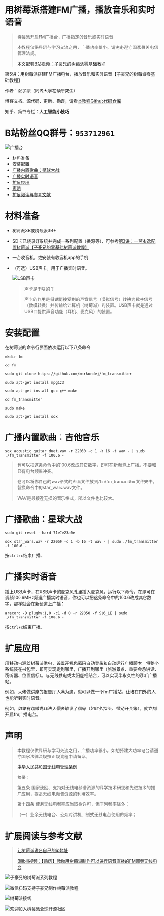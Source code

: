 # 用树莓派搭建FM广播，播放音乐和实时语音

> 树莓派开启FM广播台，广播指定的音乐或实时语音<br>
>
> 本教程仅供科研与学习交流之用，广播功率很小。请务必遵守国家相关电信管理法规。<br>
>
> [本文配套B站视频：子豪兄的树莓派零基础教程](https://space.bilibili.com/1900783/#/)<br>

第5讲：用树莓派搭建FM广播电台，播放音乐和实时语音【子豪兄的树莓派零基础教程】<br>

作者：张子豪（同济大学在读研究生）<br>

博客文档、源代码、更新、勘误，请看[本教程Github代码仓库](https://github.com/TommyZihao/ZihaoTutorialOfRaspberryPi)<br>

知乎、简书专栏：**人工智能小技巧**<br>

# B站粉丝QQ群号：`953712961`

![广播台](https://upload-images.jianshu.io/upload_images/13714448-9df47671e18e9812.png?imageMogr2/auto-orient/strip%7CimageView2/2/w/1240)



-   [材料准备](#材料准备)
-   [安装配置](#安装配置)
-   [广播内置歌曲：星球大战](#广播内置歌曲星球大战)
-   [广播实时语音](#广播实时语音)
-   [扩展应用](#扩展应用)
-   [声明](#声明)
-   [扩展阅读与参考文献](#扩展阅读与参考文献)

# 材料准备

- 树莓派3B或树莓派3B+

- SD卡已烧录好系统并完成一系列配置（换源等），可参考[第3讲：一劳永逸配置树莓派【子豪兄的零基础树莓派教程】](<https://www.bilibili.com/video/av48281861>)<br>

- 一台收音机，或安装有收音机app的手机

- （可选）USB声卡。用于广播实时语音。

  ![USB声卡](https://upload-images.jianshu.io/upload_images/13714448-93e61fbf524a72c9.png?imageMogr2/auto-orient/strip%7CimageView2/2/w/1240)

  > 声卡是干啥的？
  >
  > 声卡的作用是将话筒接受到的声音信号（模拟信号）转换为数字信号（数模转换）并传输给计算机（树莓派）的装置。USB声卡就是通过USB口提供声音功能（耳机、麦克风）的装置。

# 安装配置


在树莓派的命令行界面依次运行以下八条命令

```shell
mkdir fm

cd fm

sudo git clone https://github.com/markondej/fm_transmitter

sudo apt-get install mpg123

sudo apt-get install gcc g++ make

cd fm_transmitter

sudo make

sudo apt-get install sox
```

# 广播内置歌曲：吉他音乐

```shell
sox acoustic_guitar_duet.wav -r 22050 -c 1 -b 16 -t wav - | sudo ./fm_transmitter -f 100.6 -
```

>也可以把这条命令中的100.6改成其它数字，即可在新频道上广播。不要和已有电台频率冲突。
>
>也可以将你自己的wav格式的声音文件放到/fm/fm_transmitter文件夹中，替换命令中的star_wars.wav文件。
>
>WAV是最接近无损的音乐格式，所以文件也比较大。



# 广播歌曲：星球大战

```shell
sudo git reset --hard 71e7e23a0e

sox star_wars.wav -r 22050 -c 1 -b 16 -t wav - | sudo ./fm_transmitter -f 100.6 -
```

按`ctrl`+`c`结束广播。



# 广播实时语音

插上USB声卡，在USB声卡的麦克风孔里插入麦克风，运行以下命令，在即可在调频100.6MHz频道广播实时语音，你也可以把这条命令中的100.6改成其它数字，那样就会在新频道上广播：

```shell
arecord -D plughw:1,0 -c1 -d 0 -r 22050 -f S16_LE | sudo ./fm_transmitter -f 100.6 -
```

按`ctrl`+`c`结束广播。



# 扩展应用

用移动电源给树莓派供电，设置开机免密码自动登录和自动运行广播脚本，将整个系统装在书包里，即可实现走到哪里，广播开到哪里（旅游景点、重要会场讲话、窃听器、位置信标）。与无线供电或太阳能相结合，可以实现半永久性的窃听广播站。

例如，大佬做讲座的报告厅人满为患，就可以做一个fm广播站，让堵在门外的人也能听到实时语音。

例如，如果有窃贼或非法入侵者触发了信号（如红外探头、微动开关等），就立刻开启fm广播电台。



# 声明

> 本教程仅供科研与学习交流之用，广播功率很小。如想搭建大功率电台请遵守国家法律法规按正规流程申请备案。
>
> [中华人民共和国无线电管理条例](<http://www.srrc.org.cn//2017/tiaoli/tiaoli.aspx>)<br>
>
> 摘录：
>
> 第五条 国家鼓励、支持对无线电频谱资源的科学技术研究和先进技术的推广应用，提高无线电频谱资源的利用效率。
>
> 第十四条 使用无线电频率应当取得许可，但下列频率除外：
>
> （一）业余无线电台、公众对讲机、制式无线电台使用的频率；



# 扩展阅读与参考文献

> [让树莓派说出自己的ip地址](https://www.cnblogs.com/ma6174/archive/2013/09/29/3345278.html)
>
> [Bilibili视频：【熟肉】教你用树莓派制作可以进行语音直播的FM调频无线电台](https://www.bilibili.com/video/av23299793/?spm_id_from=333.788.videocard.1)

![子豪兄的树莓派系列教程](https://upload-images.jianshu.io/upload_images/13714448-bc64c10051174fde.png?imageMogr2/auto-orient/strip%7CimageView2/2/w/1240)

![微信扫码支持子豪兄制作树莓派教程](https://upload-images.jianshu.io/upload_images/13714448-4be7dc29e22207b4.png?imageMogr2/auto-orient/strip%7CimageView2/2/w/300)

![树莓派接线](https://upload-images.jianshu.io/upload_images/13714448-d706c8c62aa45125.gif?imageMogr2/auto-orient/strip%7CimageView2/2/w/842/format/webp)

![欢迎加入树莓派全球开源社区](https://upload-images.jianshu.io/upload_images/13714448-9413183a2d79c2a8.png?imageMogr2/auto-orient/strip%7CimageView2/2/w/1240)

